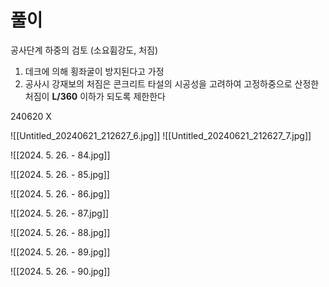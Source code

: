 # 풀이
공사단계 하중의 검토 (소요휨강도, 처짐)
1. 데크에 의해 횡좌굴이 방지된다고 가정
2. 공사시 강재보의 처짐은 콘크리트 타설의 시공성을 고려하여 고정하중으로 산정한 처짐이 **L/360** 이하가 되도록 제한한다

240620 X

![[Untitled_20240621_212627_6.jpg]]
![[Untitled_20240621_212627_7.jpg]]


![[2024. 5. 26. - 84.jpg]]

![[2024. 5. 26. - 85.jpg]]

![[2024. 5. 26. - 86.jpg]]

![[2024. 5. 26. - 87.jpg]]

![[2024. 5. 26. - 88.jpg]]

![[2024. 5. 26. - 89.jpg]]

![[2024. 5. 26. - 90.jpg]]